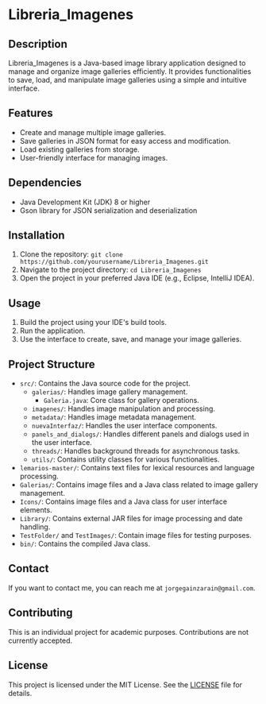 # Libreria_Imagenes

## Description

Libreria_Imagenes is a Java-based image library application designed to manage and organize image galleries efficiently. It provides functionalities to save, load, and manipulate image galleries using a simple and intuitive interface.

## Features

- Create and manage multiple image galleries.
- Save galleries in JSON format for easy access and modification.
- Load existing galleries from storage.
- User-friendly interface for managing images.

## Dependencies

- Java Development Kit (JDK) 8 or higher
- Gson library for JSON serialization and deserialization

## Installation

1. Clone the repository:
   `git clone https://github.com/yourusername/Libreria_Imagenes.git`
2. Navigate to the project directory:
   `cd Libreria_Imagenes`
3. Open the project in your preferred Java IDE (e.g., Eclipse, IntelliJ IDEA).

## Usage

1. Build the project using your IDE's build tools.
2. Run the application.
3. Use the interface to create, save, and manage your image galleries.

## Project Structure
- `src/`: Contains the Java source code for the project.
  - `galerias/`: Handles image gallery management.
    - `Galeria.java`: Core class for gallery operations.
  - `imagenes/`: Handles image manipulation and processing.
  - `metadata/`: Handles image metadata management.
  - `nuevaInterfaz/`: Handles the user interface components.
  - `panels_and_dialogs/`: Handles different panels and dialogs used in the user interface.
  - `threads/`: Handles background threads for asynchronous tasks.
  - `utils/`: Contains utility classes for various functionalities.
- `lemarios-master/`: Contains text files for lexical resources and language processing.
- `Galerias/`: Contains image files and a Java class related to image gallery management.
- `Icons/`: Contains image files and a Java class for user interface elements.
- `Library/`: Contains external JAR files for image processing and date handling.
- `TestFolder/` and `TestImages/`: Contain image files for testing purposes.
- `bin/`: Contains the compiled Java class.

## Contact
If you want to contact me, you can reach me at `jorgegainzarain@gmail.com`.

## Contributing
This is an individual project for academic purposes. Contributions are not currently accepted.

## License
This project is licensed under the MIT License. See the [LICENSE](LICENSE) file for details.
